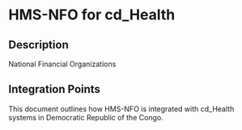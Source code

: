 # HMS-NFO for cd_Health

## Description

National Financial Organizations

## Integration Points

This document outlines how HMS-NFO is integrated with cd_Health systems in Democratic Republic of the Congo.
